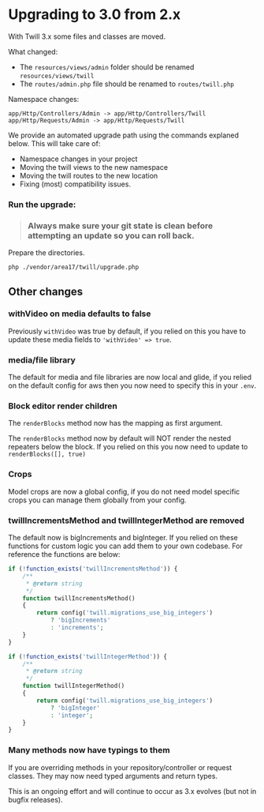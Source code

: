 # Upgrading to 3.0 from 2.x

With Twill 3.x some files and classes are moved.

What changed:

- The `resources/views/admin` folder should be renamed `resources/views/twill`
- The `routes/admin.php` file should be renamed to `routes/twill.php`

Namespace changes:
```
app/Http/Controllers/Admin -> app/Http/Controllers/Twill
app/Http/Requests/Admin -> app/Http/Requests/Twill
```

We provide an automated upgrade path using the commands explaned below. This will take care of:
- Namespace changes in your project
- Moving the twill views to the new namespace
- Moving the twill routes to the new location
- Fixing (most) compatibility issues.

### Run the upgrade:

> ### Always make sure your git state is clean before attempting an update so you can roll back.

Prepare the directories.
```
php ./vendor/area17/twill/upgrade.php
```

## Other changes

### withVideo on media defaults to false

Previously `withVideo` was true by default, if you relied on this you have to update these media fields to
`'withVideo' => true`.

### media/file library

The default for media and file libraries are now local and glide, if you relied on the default config for aws
then you now need to specify this in your `.env`.

### Block editor render children

The `renderBlocks` method now has the mapping as first argument.

The `renderBlocks` method now by default will NOT render the nested repeaters below the block. If you relied on this
you now need to update to `renderBlocks([], true)`

### Crops

Model crops are now a global config, if you do not need model specific crops you can manage them globally from your
config.

### twillIncrementsMethod and twillIntegerMethod are removed

The default now is bigIncrements and bigInteger. If you relied on these functions for custom
logic you can add them to your own codebase. For reference the functions are below:

```php
if (!function_exists('twillIncrementsMethod')) {
    /**
     * @return string
     */
    function twillIncrementsMethod()
    {
        return config('twill.migrations_use_big_integers')
            ? 'bigIncrements'
            : 'increments';
    }
}

if (!function_exists('twillIntegerMethod')) {
    /**
     * @return string
     */
    function twillIntegerMethod()
    {
        return config('twill.migrations_use_big_integers')
            ? 'bigInteger'
            : 'integer';
    }
}
```

### Many methods now have typings to them

If you are overriding methods in your repository/controller or request classes. They may now
need typed arguments and return types.

This is an ongoing effort and will continue to occur as 3.x evolves (but not in bugfix releases).
